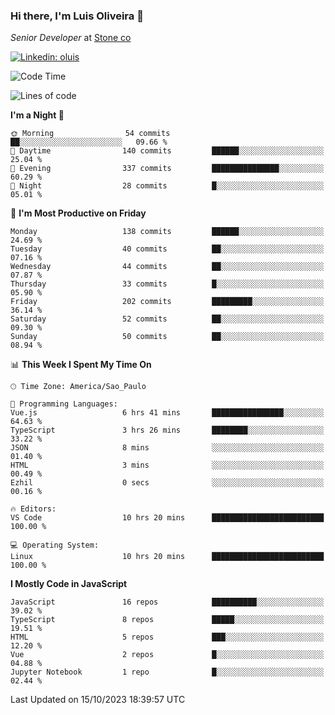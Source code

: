### Hi there, I'm Luis Oliveira 👋
*Senior Developer* at [Stone co](https://www.stone.com.br)  

[![Linkedin: oluis](https://img.shields.io/badge/-ooluis-blue?style=flat-square&logo=Linkedin&logoColor=white&link=https://www.linkedin.com/in/ooluis)](https://www.linkedin.com/in/ooluis/)

<!--START_SECTION:waka-->
![Code Time](http://img.shields.io/badge/Code%20Time-3%2C467%20hrs%2032%20mins-blue)

![Lines of code](https://img.shields.io/badge/From%20Hello%20World%20I%27ve%20Written-340.9%20thousand%20lines%20of%20code-blue)

**I'm a Night 🦉** 

```text
🌞 Morning                54 commits          ██░░░░░░░░░░░░░░░░░░░░░░░   09.66 % 
🌆 Daytime                140 commits         ██████░░░░░░░░░░░░░░░░░░░   25.04 % 
🌃 Evening                337 commits         ███████████████░░░░░░░░░░   60.29 % 
🌙 Night                  28 commits          █░░░░░░░░░░░░░░░░░░░░░░░░   05.01 % 
```
📅 **I'm Most Productive on Friday** 

```text
Monday                   138 commits         ██████░░░░░░░░░░░░░░░░░░░   24.69 % 
Tuesday                  40 commits          ██░░░░░░░░░░░░░░░░░░░░░░░   07.16 % 
Wednesday                44 commits          ██░░░░░░░░░░░░░░░░░░░░░░░   07.87 % 
Thursday                 33 commits          █░░░░░░░░░░░░░░░░░░░░░░░░   05.90 % 
Friday                   202 commits         █████████░░░░░░░░░░░░░░░░   36.14 % 
Saturday                 52 commits          ██░░░░░░░░░░░░░░░░░░░░░░░   09.30 % 
Sunday                   50 commits          ██░░░░░░░░░░░░░░░░░░░░░░░   08.94 % 
```


📊 **This Week I Spent My Time On** 

```text
🕑︎ Time Zone: America/Sao_Paulo

💬 Programming Languages: 
Vue.js                   6 hrs 41 mins       ████████████████░░░░░░░░░   64.63 % 
TypeScript               3 hrs 26 mins       ████████░░░░░░░░░░░░░░░░░   33.22 % 
JSON                     8 mins              ░░░░░░░░░░░░░░░░░░░░░░░░░   01.40 % 
HTML                     3 mins              ░░░░░░░░░░░░░░░░░░░░░░░░░   00.49 % 
Ezhil                    0 secs              ░░░░░░░░░░░░░░░░░░░░░░░░░   00.16 % 

🔥 Editors: 
VS Code                  10 hrs 20 mins      █████████████████████████   100.00 % 

💻 Operating System: 
Linux                    10 hrs 20 mins      █████████████████████████   100.00 % 
```

**I Mostly Code in JavaScript** 

```text
JavaScript               16 repos            ██████████░░░░░░░░░░░░░░░   39.02 % 
TypeScript               8 repos             █████░░░░░░░░░░░░░░░░░░░░   19.51 % 
HTML                     5 repos             ███░░░░░░░░░░░░░░░░░░░░░░   12.20 % 
Vue                      2 repos             █░░░░░░░░░░░░░░░░░░░░░░░░   04.88 % 
Jupyter Notebook         1 repo              █░░░░░░░░░░░░░░░░░░░░░░░░   02.44 % 
```




 Last Updated on 15/10/2023 18:39:57 UTC
<!--END_SECTION:waka-->
